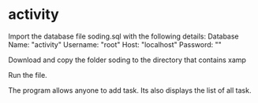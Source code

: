 # activity
Import the database file soding.sql with the following details: Database Name: "activity" Username: "root" Host: "localhost" Password: ""

Download and copy the folder soding to the directory that contains xamp

Run the file.

The program allows anyone to add task. Its also displays the list of all task.
